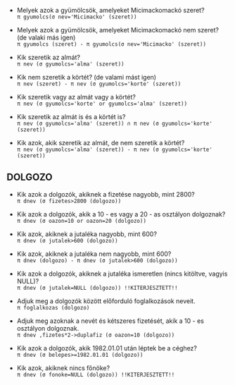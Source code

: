 - Melyek azok a gyümölcsök, amelyeket Micimackomackó szeret?\
`π gyumolcs(σ nev='Micimacko' (szeret))`

- Melyek azok a gyümölcsök, amelyeket Micimackomackó nem szeret? (de valaki más igen)\
`π gyumolcs (szeret) - π gyumolcs(σ nev='Micimacko' (szeret))`

- Kik szeretik az almát?\
`π nev (σ gyumolcs='alma' (szeret))`

- Kik nem szeretik a körtét? (de valami mást igen)\
`π nev (szeret) - π nev (σ gyumolcs='korte' (szeret))`

- Kik szeretik vagy az almát vagy a körtét?\
`π nev (σ gyumolcs='korte' or gyumolcs='alma' (szeret))`

- Kik szeretik az almát is és a körtét is?\
`π nev (σ gyumolcs='alma' (szeret)) ∩ π nev (σ gyumolcs='korte' (szeret))`

- Kik azok, akik szeretik az almát, de nem szeretik a körtét?\
`π nev (σ gyumolcs='alma' (szeret)) - π nev (σ gyumolcs='korte' (szeret))`

## DOLGOZO

- Kik azok a dolgozók, akiknek a fizetése nagyobb, mint 2800?\
`π dnev (σ fizetes>2800 (dolgozo))`

- Kik azok a dolgozók, akik a 10 - es vagy a 20 - as osztályon dolgoznak?\
`π dnev (σ oazon=10 or oazon=20 (dolgozo))`

- Kik azok, akiknek a jutaléka nagyobb, mint 600?\
`π dnev (σ jutalek>600 (dolgozo))`

- Kik azok, akiknek a jutaléka nem nagyobb, mint 600?\
`π dnev (dolgozo) - π dnev (σ jutalek>600 (dolgozo))`

- Kik azok a dolgozók, akiknek a jutaléka ismeretlen (nincs kitöltve, vagyis NULL)?\
`π dnev (σ jutalek=NULL (dolgozo)) !!KITERJESZTETT!!`

- Adjuk meg a dolgozók között előforduló foglalkozások neveit.\
`π foglalkozas (dolgozo)`

- Adjuk meg azoknak a nevét és kétszeres fizetését, akik a 10 - es osztályon dolgoznak.\
`π dnev ,fizetes*2->duplafiz (σ oazon=10 (dolgozo))`

- Kik azok a dolgozók, akik 1982.01.01 után léptek be a céghez?\
`π dnev (σ belepes>=1982.01.01 (dolgozo))`

- Kik azok, akiknek nincs főnöke?\
`π dnev (σ fonoke=NULL (dolgozo)) !!KITERJESZTETT!!`